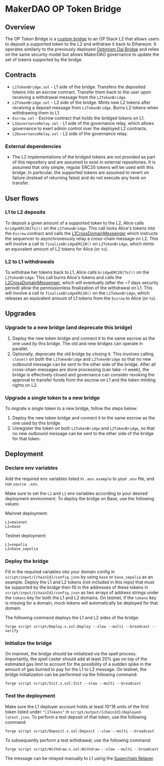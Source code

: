 # MakerDAO OP Token Bridge

## Overview

The OP Token Bridge is a [custom bridge](https://docs.optimism.io/builders/app-developers/bridging/custom-bridge) to an OP Stack L2 that allows users to deposit a supported token to the L2 and withdraw it back to Ethereum. It operates similarly to the previously deployed [Optimism Dai Bridge](https://github.com/makerdao/optimism-dai-bridge) and relies on the same security model but allows MakerDAO governance to update the set of tokens supported by the bridge.

## Contracts

- `L1TokenBridge.sol` - L1 side of the bridge. Transfers the deposited tokens into an escrow contract. Transfer them back to the user upon receiving a withdrawal message from the `L2TokenBridge`.
- `L2TokenBridge.sol` - L2 side of the bridge. Mints new L2 tokens after receiving a deposit message from `L1TokenBridge`. Burns L2 tokens when withdrawing them to L1.
- `Escrow.sol` - Escrow contract that holds the bridged tokens on L1.
- `L1GovernanceRelay.sol` - L1 side of the governance relay, which allows governance to exert admin control over the deployed L2 contracts.
- `L2GovernanceRelay.sol` - L2 side of the governance relay.

### External dependencies

- The L2 implementations of the bridged tokens are not provided as part of this repository and are assumed to exist in external repositories. It is assumed that only simple, regular ERC20 tokens will be used with this bridge. In particular, the supported tokens are assumed to revert on failure (instead of returning false) and do not execute any hook on transfer.

## User flows

### L1 to L2 deposits

To deposit a given amount of a supported token to the L2, Alice calls `bridgeERC20[To]()` on the `L1TokenBridge`. This call locks Alice's tokens into the `Escrow` contract and calls the [L1CrossDomainMessenger](https://github.com/ethereum-optimism/optimism/blob/9001eef4784dc2950d0bdcda29752cb2939bae2b/packages/contracts-bedrock/src/L1/L1CrossDomainMessenger.sol) which instructs the sequencer to asynchroneously relay a cross-chain message on L2. This will involve a call to `finalizeBridgeERC20()` on `L2TokenBridge`, which mints an equivalent amount of L2 tokens for Alice (or `to`).

### L2 to L1 withdrawals

To withdraw her tokens back to L1, Alice calls `bridgeERC20[To]()` on the `L2TokenBridge`. This call burns Alice's tokens and calls the [L2CrossDomainMessenger](https://github.com/ethereum-optimism/optimism/blob/9001eef4784dc2950d0bdcda29752cb2939bae2b/packages/contracts-bedrock/src/L2/L2CrossDomainMessenger.sol), which will eventually (after the ~7 days security period) allow the permissionless finalization of the withdrawal on L1. This will involve a call to `finalizeBridgeERC20()` on the `L1TokenBridge`, which releases an equivalent amount of L1 tokens from the `Escrow` to Alice (or `to`).

## Upgrades

### Upgrade to a new bridge (and deprecate this bridge)

1. Deploy the new token bridge and connect it to the same escrow as the one used by this bridge. The old and new bridges can operate in parallel.
2. Optionally, deprecate the old bridge by closing it. This involves calling `close()` on both the `L1TokenBridge` and `L2TokenBridge` so that no new outbound message can be sent to the other side of the bridge. After all cross-chain messages are done processing (can take ~1 week), the bridge is effectively closed and governance can consider revoking the approval to transfer funds from the escrow on L1 and the token minting rights on L2.

### Upgrade a single token to a new bridge

To migrate a single token to a new bridge, follow the steps below:

1. Deploy the new token bridge and connect it to the same escrow as the one used by this bridge.
2. Unregister the token on both `L1TokenBridge` and `L2TokenBridge`, so that no new outbound message can be sent to the other side of the bridge for that token.

## Deployment

### Declare env variables

Add the required env variables listed in `.env.example` to your `.env` file, and run `source .env`.

Make sure to set the `L1` and `L2` env variables according to your desired deployment environment. To deploy the bridge on Base, use the following values:

Mainnet deployment:

```
L1=mainnet
L2=base
```

Testnet deployment:

```
L1=sepolia
L2=base_sepolia
```

### Deploy the bridge

Fill in the required variables into your domain config in `script/input/{chainId}/config.json` by using `base` or `base_sepolia` as an example. Deploy the L1 and L2 tokens (not included in this repo) that must be supported by the bridge then fill in the addresses of these tokens in `script/input/{chainId}/config.json` as two arrays of address strings under the `tokens` key for both the L1 and L2 domains. On testnet, if the `tokens` key is missing for a domain, mock tokens will automatically be deployed for that domain.

The following command deploys the L1 and L2 sides of the bridge:

```
forge script script/Deploy.s.sol:Deploy --slow --multi --broadcast --verify
```

### Initialize the bridge

On mainnet, the bridge should be initialized via the spell process. Importantly, the spell caster should add at least 20% gas on top of the estimated gas limit to account for the possibility of a sudden spike in the amount of gas burned to pay for the L1 to L2 message. On testnet, the bridge initialization can be performed via the following command:

```
forge script script/Init.s.sol:Init --slow --multi --broadcast
```

### Test the deployment

Make sure the L1 deployer account holds at least 10^18 units of the first token listed under `"l1Tokens"` in `script/output/{chainId}/deployed-latest.json`. To perform a test deposit of that token, use the following command:

```
forge script script/Deposit.s.sol:Deposit --slow --multi --broadcast
```

To subsequently perform a test withdrawal, use the following command:

```
forge script script/Withdraw.s.sol:Withdraw --slow --multi --broadcast
```

The message can be relayed manually to L1 using the [Superchain Relayer](https://superchainrelayer.xyz/).
